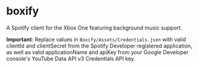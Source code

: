 # boxify
A Spotify client for the Xbox One featuring background music support.

**Important**: Replace values in `Boxify/Assets/Credentials.json` with valid clientId and clientSecret from the Spotify Developer registered application, as well as valid applicationName and apiKey from your Google Developer console's YouTube Data API v3 Credentials API key.

